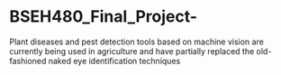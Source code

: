 # BSEH480_Final_Project-
Plant diseases and pest detection tools based on machine vision are currently being used in agriculture and have partially replaced the old-fashioned naked eye identification techniques
